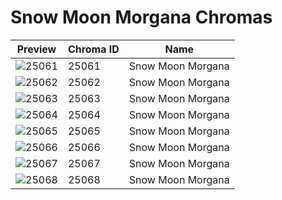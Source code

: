 # Snow Moon Morgana Chromas

| Preview | Chroma ID | Name |
|---------|-----------|------|
| ![25061](https://raw.communitydragon.org/latest/plugins/rcp-be-lol-game-data/global/default/v1/champion-chroma-images/25/25061.png) | 25061 | Snow Moon Morgana |
| ![25062](https://raw.communitydragon.org/latest/plugins/rcp-be-lol-game-data/global/default/v1/champion-chroma-images/25/25062.png) | 25062 | Snow Moon Morgana |
| ![25063](https://raw.communitydragon.org/latest/plugins/rcp-be-lol-game-data/global/default/v1/champion-chroma-images/25/25063.png) | 25063 | Snow Moon Morgana |
| ![25064](https://raw.communitydragon.org/latest/plugins/rcp-be-lol-game-data/global/default/v1/champion-chroma-images/25/25064.png) | 25064 | Snow Moon Morgana |
| ![25065](https://raw.communitydragon.org/latest/plugins/rcp-be-lol-game-data/global/default/v1/champion-chroma-images/25/25065.png) | 25065 | Snow Moon Morgana |
| ![25066](https://raw.communitydragon.org/latest/plugins/rcp-be-lol-game-data/global/default/v1/champion-chroma-images/25/25066.png) | 25066 | Snow Moon Morgana |
| ![25067](https://raw.communitydragon.org/latest/plugins/rcp-be-lol-game-data/global/default/v1/champion-chroma-images/25/25067.png) | 25067 | Snow Moon Morgana |
| ![25068](https://raw.communitydragon.org/latest/plugins/rcp-be-lol-game-data/global/default/v1/champion-chroma-images/25/25068.png) | 25068 | Snow Moon Morgana |